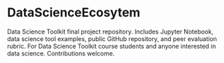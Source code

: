 # DataScienceEcosytem
Data Science Toolkit final project repository. Includes Jupyter Notebook, data science tool examples, public GitHub repository, and peer evaluation rubric. For Data Science Toolkit course students and anyone interested in data science. Contributions welcome.
